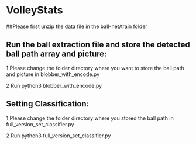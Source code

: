 # VolleyStats
##Please first unzip the data file in the ball-net/train folder

## Run the ball extraction file and store the detected ball path array and picture:
1 Please change the folder directory where you want to store the ball path and picture in blobber_with_encode.py 

2 Run python3 blobber_with_encode.py

## Setting Classification:
1 Please change the folder directory where you stored the ball path in full_version_set_classifier.py

2 Run python3 full_version_set_classifier.py

